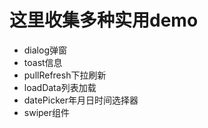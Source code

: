# 这里收集多种实用demo
- dialog弹窗
- toast信息
- pullRefresh下拉刷新
- loadData列表加载
- datePicker年月日时间选择器
- swiper组件
